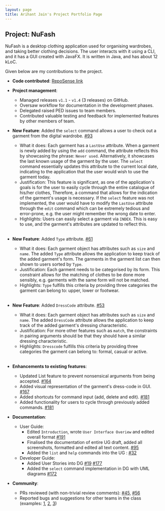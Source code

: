 ```yaml
---
layout: page
title: Arihant Jain's Project Portfolio Page
---
```


## Project: NuFash

NuFash is a desktop clothing application used for organising wardrobes, and taking better clothing decisions.
The user interacts with it using a CLI, and it has a GUI created with JavaFX. It is written in Java, and has about
12 kLoC.

Given below are my contributions to the project.

* **Code contributed**: [RepoSense link](https://nus-cs2103-ay2021s2.github.io/tp-dashboard/?search=Arihant%20Jain&sort=groupTitle&sortWithin=title&timeframe=commit&mergegroup=&groupSelect=groupByRepos&breakdown=true&checkedFileTypes=docs~functional-code~test-code~other&since=2021-02-19)


* **Project management**:
    * Managed releases `v1.1` - `v1.4` (3 releases) on GitHub.
    * Oversaw workflow for documentation in the development phases.
    * Delegated raised PED issues to team members.
    * Contributed valuable testing and feedback for implemented features by other members of team.

* **New Feature**: Added the `select` command allows a user to check out a garment from the digital wardrobe.
  [#93](https://github.com/AY2021S2-CS2103T-T12-1/tp/pull/93)
    * What it does: Each garment has a `LastUse` attribute. When a garment is newly added by using the `add` command, 
      the attribute reflects this by showcasing the phrase: `Never used`. Alternatively,
      it showcases the last known usage of the garment by the user.
      The `select` command essentially updates this attribute to the current local date, indicating to the application 
      that the user would wish to use the garment today.
    * Justification: This feature is significant, as one of the application's goals is for the user to easily cycle 
      through the entire catalogue of his/her clothes, 
      Therefore, a command that allows for the indication of the garment's usage is necessary. If the `select` feature
      was not implemented, the user would have to modify the `LastUse` attribute through the `edit` command which can
      be extremely tedious and error-prone, e.g. the user might remember the wrong date to enter.
    * Highlights: Users can easily select a garment via `INDEX`. This is easy to use, and the garment's attributes are
      updated to reflect this.
      <br><br>

* **New Feature**: Added `Type` attribute.
  [#61](https://github.com/AY2021S2-CS2103T-T12-1/tp/pull/61)
  * What it does: Each garment object has attributes such as `size` and `name`. The added `Type` attribute allows
    the application to keep track of the added garment's form. The garments in the garment list can then shown to users sorted
    by `Type`.
  * Justification: Each garment needs to be categorised by its form. This constraint allows for the matching of clothes to be
    done more sensibly, e.g. garments with the same form will not be matched.
  * Highlights: `Type` fulfills this criteria by providing three categories the
    garment can belong to: upper, lower or footwear.
      <br><br>

* **New Feature**: Added `DressCode` attribute.
  [#53](https://github.com/AY2021S2-CS2103T-T12-1/tp/pull/53)
    * What it does: Each garment object has attributes such as `size` and `name`. The added `DressCode` attribute allows
      the application to keep track of the added garment's dressing characteristic. 
    * Justification: For more other features such as `match`, the constraints in pairing arguments should be that they
      should have a similar dressing characteristic. 
    * Highlights: `Dresscode` fulfills this criteria by providing three categories the
      garment can belong to: formal, casual or active.
      <br><br>
      
* **Enhancements to existing features**:
    * Updated List feature to prevent nonsensical arguments from being accepted.
      [#164](https://github.com/AY2021S2-CS2103T-T12-1/tp/pull/164)
    * Added visual representation of the garment's dress-code in GUI.
      [#167](https://github.com/AY2021S2-CS2103T-T12-1/tp/pull/167)
    * Added shortcuts for command input (add, delete and edit).
      [#181](https://github.com/AY2021S2-CS2103T-T12-1/tp/pull/181)
    * Added functionality for users to cycle through previously added commands.
      [#181](https://github.com/AY2021S2-CS2103T-T12-1/tp/pull/181)
      
* **Documentation**:
    * User Guide:
        * Edited `Introduction`, wrote `User Interface Overiew` and edited overall format
          [\#191](https://github.com/AY2021S2-CS2103T-T12-1/tp/pull/191/files)
        * Finalised the documentation of entire UG draft, added all screenshots, formatted and edited all text content.
          [\#95](https://github.com/AY2021S2-CS2103T-T12-1/tp/pull/95/files)
        * Added the `list` and `help` commands into the UG :
          [\#32](https://github.com/AY2021S2-CS2103T-T12-1/tp/pull/32/files)
    * Developer Guide:
        * Added User Stories into DG
          [\#19](https://github.com/AY2021S2-CS2103T-T12-1/tp/pull/19/files)
          [\#177](https://github.com/AY2021S2-CS2103T-T12-1/tp/pull/177/files)
        * Added the `select` command implementation in DG with UML diagrams
          [\#172](https://github.com/AY2021S2-CS2103T-T12-1/tp/pull/172/files)
          
* **Community**:
    * PRs reviewed (with non-trivial review comments):
      [\#45](https://github.com/AY2021S2-CS2103T-T12-1/tp/pull/155),
      [\#56](https://github.com/AY2021S2-CS2103T-T12-1/tp/pull/151)
    * Reported bugs and suggestions for other teams in the class (examples:
      [1](https://github.com/arihantjain97/ped/issues/6), [2](https://github.com/arihantjain97/ped/issues/5),
      [3](https://github.com/arihantjain97/ped/issues/3))
      
